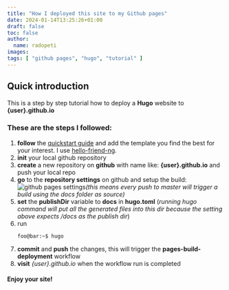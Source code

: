 ```yaml
---
title: "How I deployed this site to my Github pages"
date: 2024-01-14T13:25:26+01:00
draft: false
toc: false
author: 
  name: radopeti
images:
tags: [ "github pages", "hugo", "tutorial" ]
---
```


## Quick introduction
This is a step by step tutorial how to deploy a **Hugo** website to **{user}.github.io**

### These are the steps I followed:

1. **follow** the [quickstart guide](https://gohugo.io/getting-started/quick-start/) and add the template you find the best for your interest. I use [hello-friend-ng](https://themes.gohugo.io/themes/hugo-theme-hello-friend-ng/).
2. **init** your local github repository
3. **create** a new repository on **github** with name like: **{user}.github.io** and push your local repo 
4. **go** to the **repository settings** on github and setup the build:
  ![github pages settings](/how-i-deployed-this/build-and-deploy.png)*(this means every push to master will trigger a build using the docs folder as source)*
5. **set** the **publishDir** variable to **docs** in **hugo.toml** (_running hugo command will put all the generated files into this dir because the setting above expects /docs as the publish dir_)
6. run 
    ```console
    foo@bar:~$ hugo
    ````
7. **commit** and **push** the changes, this will trigger the **pages-build-deployment** workflow
8. **visit** _{user}.github.io_ when the workflow run is completed

#### Enjoy your site!
